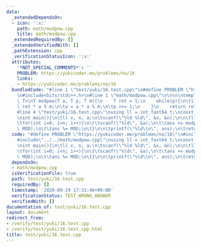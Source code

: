 ```yaml
---
data:
  _extendedDependsOn:
  - icon: ':x:'
    path: math/modpow.cpp
    title: math/modpow.cpp
  _extendedRequiredBy: []
  _extendedVerifiedWith: []
  _pathExtension: cpp
  _verificationStatusIcon: ':x:'
  attributes:
    '*NOT_SPECIAL_COMMENTS*': ''
    PROBLEM: https://yukicoder.me/problems/no/16
    links:
    - https://yukicoder.me/problems/no/16
  bundledCode: "#line 1 \"test/yuki/16.test.cpp\"\n#define PROBLEM \"https://yukicoder.me/problems/no/16\"\
    \n#include<bits/stdc++.h>\n#line 1 \"math/modpow.cpp\"\n\n\n\ntemplate<typename\
    \ T>\nT modpow(T a, T p, T m){\n    T ret = 1;\n    while(p){\n\tif(p&1) ret =\
    \ ret * a % m;\n\ta = a * a % m;\n\tp >>= 1;\n    }\n    return ret;\n}\n\n\n\
    #line 4 \"test/yuki/16.test.cpp\"\nusing ll = int_fast64_t;\nconst int MOD = 1000003;\n\
    \nint main(){\n\tll x, n, a;\n\tscanf(\"%ld %ld\", &x, &n);\n\n\tll ans = 0;\n\
    \tfor(int i=0; i<n; i++){\n\t\tscanf(\"%ld\", &a);\n\t\tans += modpow<ll>(x, a,\
    \ MOD);\n\t\tans %= MOD;\n\t}\n\n\tprintf(\"%ld\\n\", ans);\n\treturn 0;\n}\n\n"
  code: "#define PROBLEM \"https://yukicoder.me/problems/no/16\"\n#include<bits/stdc++.h>\n\
    #include\"../../math/modpow.cpp\"\nusing ll = int_fast64_t;\nconst int MOD = 1000003;\n\
    \nint main(){\n\tll x, n, a;\n\tscanf(\"%ld %ld\", &x, &n);\n\n\tll ans = 0;\n\
    \tfor(int i=0; i<n; i++){\n\t\tscanf(\"%ld\", &a);\n\t\tans += modpow<ll>(x, a,\
    \ MOD);\n\t\tans %= MOD;\n\t}\n\n\tprintf(\"%ld\\n\", ans);\n\treturn 0;\n}\n\n"
  dependsOn:
  - math/modpow.cpp
  isVerificationFile: true
  path: test/yuki/16.test.cpp
  requiredBy: []
  timestamp: '2020-09-29 17:31:46+09:00'
  verificationStatus: TEST_WRONG_ANSWER
  verifiedWith: []
documentation_of: test/yuki/16.test.cpp
layout: document
redirect_from:
- /verify/test/yuki/16.test.cpp
- /verify/test/yuki/16.test.cpp.html
title: test/yuki/16.test.cpp
---
```

